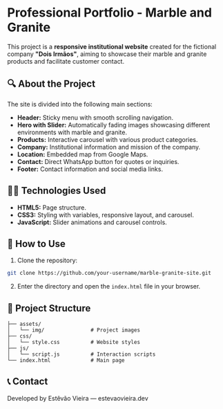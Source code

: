 
# Professional Portfolio - Marble and Granite

This project is a **responsive institutional website** created for the fictional company **"Dois Irmãos"**, aiming to showcase their marble and granite products and facilitate customer contact.

## 🔍 About the Project

The site is divided into the following main sections:
- **Header:** Sticky menu with smooth scrolling navigation.
- **Hero with Slider:** Automatically fading images showcasing different environments with marble and granite.
- **Products:** Interactive carousel with various product categories.
- **Company:** Institutional information and mission of the company.
- **Location:** Embedded map from Google Maps.
- **Contact:** Direct WhatsApp button for quotes or inquiries.
- **Footer:** Contact information and social media links.

## 🧑‍💻 Technologies Used
- **HTML5:** Page structure.
- **CSS3:** Styling with variables, responsive layout, and carousel.
- **JavaScript:** Slider animations and carousel controls.

## 🚀 How to Use

1. Clone the repository:
```bash
git clone https://github.com/your-username/marble-granite-site.git
```
2. Enter the directory and open the `index.html` file in your browser.

## 📂 Project Structure
```
├── assets/
│   └── img/               # Project images
├── css/
│   └── style.css          # Website styles
├── js/
│   └── script.js          # Interaction scripts
└── index.html             # Main page
```

## 📞 Contact
Developed by Estêvão Vieira — estevaovieira.dev
